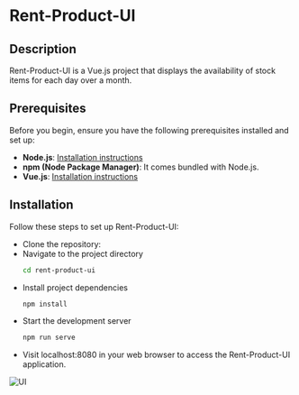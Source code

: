 # Rent-Product-UI

## Description

Rent-Product-UI is a Vue.js project that displays the availability of stock items for each day over a month.

## Prerequisites

Before you begin, ensure you have the following prerequisites installed and set up:

- **Node.js**: [Installation instructions](https://nodejs.org/)
- **npm (Node Package Manager)**: It comes bundled with Node.js.
- **Vue.js**: [Installation instructions](https://vuejs.org/guide/quick-start.html)

## Installation

Follow these steps to set up Rent-Product-UI:

- Clone the repository:
- Navigate to the project directory
   ```bash
   cd rent-product-ui
- Install project dependencies
    ```bash
   npm install
- Start the development server
     ```bash
   npm run serve
- Visit localhost:8080 in your web browser to access the Rent-Product-UI application.

![UI](img/rent-product-ui.PNG "UI")